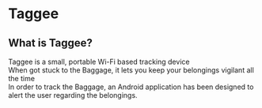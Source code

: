 # Taggee
## What is Taggee?
Taggee is a small, portable Wi-Fi based tracking device<br> 
When got stuck to the Baggage, it lets you keep your belongings vigilant all the time<br>
In order to track the Baggage, an Android application has been designed to alert the user regarding the belongings.

